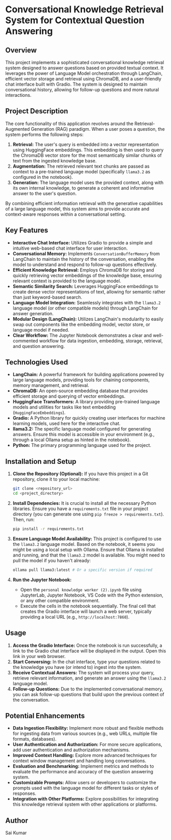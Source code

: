 # Conversational Knowledge Retrieval System for Contextual Question Answering

## Overview

This project implements a sophisticated conversational knowledge retrieval system designed to answer questions based on provided textual context. It leverages the power of Language Model orchestration through LangChain, efficient vector storage and retrieval using ChromaDB, and a user-friendly chat interface built with Gradio. The system is designed to maintain conversational history, allowing for follow-up questions and more natural interactions.

## Project Description

The core functionality of this application revolves around the Retrieval-Augmented Generation (RAG) paradigm. When a user poses a question, the system performs the following steps:

1.  **Retrieval:** The user's query is embedded into a vector representation using HuggingFace embeddings. This embedding is then used to query the ChromaDB vector store for the most semantically similar chunks of text from the ingested knowledge base.
2.  **Augmentation:** The retrieved relevant text chunks are passed as context to a pre-trained language model (specifically `llama3.2` as configured in the notebook).
3.  **Generation:** The language model uses the provided context, along with its own internal knowledge, to generate a coherent and informative answer to the user's question.

By combining efficient information retrieval with the generative capabilities of a large language model, this system aims to provide accurate and context-aware responses within a conversational setting.

## Key Features

* **Interactive Chat Interface:** Utilizes Gradio to provide a simple and intuitive web-based chat interface for user interaction.
* **Conversational Memory:** Implements `ConversationBufferMemory` from LangChain to maintain the history of the conversation, enabling the model to understand and respond to follow-up questions effectively.
* **Efficient Knowledge Retrieval:** Employs ChromaDB for storing and quickly retrieving vector embeddings of the knowledge base, ensuring relevant context is provided to the language model.
* **Semantic Similarity Search:** Leverages HuggingFace embeddings to create dense vector representations of text, allowing for semantic rather than just keyword-based search.
* **Language Model Integration:** Seamlessly integrates with the `llama3.2` language model (or other compatible models) through LangChain for answer generation.
* **Modular Design (LangChain):** Utilizes LangChain's modularity to easily swap out components like the embedding model, vector store, or language model if needed.
* **Clear Workflow:** The Jupyter Notebook demonstrates a clear and well-commented workflow for data ingestion, embedding, storage, retrieval, and question answering.

## Technologies Used

* **LangChain:** A powerful framework for building applications powered by large language models, providing tools for chaining components, memory management, and retrieval.
* **ChromaDB:** An open-source embedding database that provides efficient storage and querying of vector embeddings.
* **HuggingFace Transformers:** A library providing pre-trained language models and utilities for tasks like text embedding (`HuggingFaceEmbeddings`).
* **Gradio:** A Python library for quickly creating user interfaces for machine learning models, used here for the interactive chat.
* **llama3.2:** The specific language model configured for generating answers. Ensure this model is accessible in your environment (e.g., through a local Ollama setup as hinted in the notebook).
* **Python:** The primary programming language used for the project.

## Installation and Setup

1.  **Clone the Repository (Optional):** If you have this project in a Git repository, clone it to your local machine:

    ```bash
    git clone <repository_url>
    cd <project_directory>
    ```

2.  **Install Dependencies:** It is crucial to install all the necessary Python libraries. Ensure you have a `requirements.txt` file in your project directory (you can generate one using `pip freeze > requirements.txt`). Then, run:

    ```bash
    pip install -r requirements.txt
    ```

3.  **Ensure Language Model Availability:** This project is configured to use the `llama3.2` language model. Based on the notebook, it seems you might be using a local setup with Ollama. Ensure that Ollama is installed and running, and that the `llama3.2` model is available. You might need to pull the model if you haven't already:

    ```bash
    ollama pull llama3:latest # Or a specific version if required
    ```

4.  **Run the Jupyter Notebook:**

    * Open the `personal knowledge worker (2).ipynb` file using JupyterLab, Jupyter Notebook, VS Code with the Python extension, or any other compatible environment.
    * Execute the cells in the notebook sequentially. The final cell that creates the Gradio interface will launch a web server, typically providing a local URL (e.g., `http://localhost:7860`).

## Usage

1.  **Access the Gradio Interface:** Once the notebook is run successfully, a link to the Gradio chat interface will be displayed in the output. Open this link in your web browser.
2.  **Start Conversing:** In the chat interface, type your questions related to the knowledge you have (or intend to) ingest into the system.
3.  **Receive Contextual Answers:** The system will process your query, retrieve relevant information, and generate an answer using the `llama3.2` language model.
4.  **Follow-up Questions:** Due to the implemented conversational memory, you can ask follow-up questions that build upon the previous context of the conversation.

## Potential Enhancements

* **Data Ingestion Flexibility:** Implement more robust and flexible methods for ingesting data from various sources (e.g., web URLs, multiple file formats, databases).
* **User Authentication and Authorization:** For more secure applications, add user authentication and authorization mechanisms.
* **Improved Context Handling:** Explore more advanced techniques for context window management and handling long conversations.
* **Evaluation and Benchmarking:** Implement metrics and methods to evaluate the performance and accuracy of the question answering system.
* **Customizable Prompts:** Allow users or developers to customize the prompts used with the language model for different tasks or styles of responses.
* **Integration with Other Platforms:** Explore possibilities for integrating this knowledge retrieval system with other applications or platforms.

## Author

Sai Kumar
